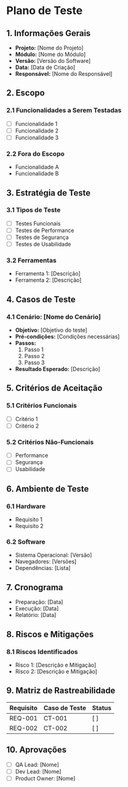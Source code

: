 # Plano de Teste

## 1. Informações Gerais
- **Projeto:** [Nome do Projeto]
- **Módulo:** [Nome do Módulo]
- **Versão:** [Versão do Software]
- **Data:** [Data de Criação]
- **Responsável:** [Nome do Responsável]

## 2. Escopo
### 2.1 Funcionalidades a Serem Testadas
- [ ] Funcionalidade 1
- [ ] Funcionalidade 2
- [ ] Funcionalidade 3

### 2.2 Fora do Escopo
- Funcionalidade A
- Funcionalidade B

## 3. Estratégia de Teste
### 3.1 Tipos de Teste
- [ ] Testes Funcionais
- [ ] Testes de Performance
- [ ] Testes de Segurança
- [ ] Testes de Usabilidade

### 3.2 Ferramentas
- Ferramenta 1: [Descrição]
- Ferramenta 2: [Descrição]

## 4. Casos de Teste
### 4.1 Cenário: [Nome do Cenário]
- **Objetivo:** [Objetivo do teste]
- **Pré-condições:** [Condições necessárias]
- **Passos:**
  1. Passo 1
  2. Passo 2
  3. Passo 3
- **Resultado Esperado:** [Descrição]

## 5. Critérios de Aceitação
### 5.1 Critérios Funcionais
- [ ] Critério 1
- [ ] Critério 2

### 5.2 Critérios Não-Funcionais
- [ ] Performance
- [ ] Segurança
- [ ] Usabilidade

## 6. Ambiente de Teste
### 6.1 Hardware
- Requisito 1
- Requisito 2

### 6.2 Software
- Sistema Operacional: [Versão]
- Navegadores: [Versões]
- Dependências: [Lista]

## 7. Cronograma
- Preparação: [Data]
- Execução: [Data]
- Relatório: [Data]

## 8. Riscos e Mitigações
### 8.1 Riscos Identificados
- Risco 1: [Descrição e Mitigação]
- Risco 2: [Descrição e Mitigação]

## 9. Matriz de Rastreabilidade
| Requisito | Caso de Teste | Status |
|-----------|---------------|--------|
| REQ-001   | CT-001        | [ ]    |
| REQ-002   | CT-002        | [ ]    |

## 10. Aprovações
- [ ] QA Lead: [Nome]
- [ ] Dev Lead: [Nome]
- [ ] Product Owner: [Nome] 